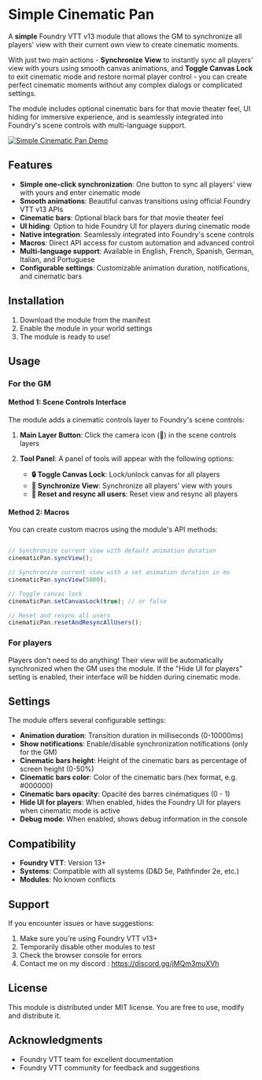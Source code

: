 # Simple Cinematic Pan

A **simple** Foundry VTT v13 module that allows the GM to synchronize all players' view with their current own view to create cinematic moments. 

With just two main actions - **Synchronize View** to instantly sync all players' view with yours using smooth canvas animations, and **Toggle Canvas Lock** to exit cinematic mode and restore normal player control - you can create perfect cinematic moments without any complex dialogs or complicated settings. 

The module includes optional cinematic bars for that movie theater feel, UI hiding for immersive experience, and is seamlessly integrated into Foundry's scene controls with multi-language support.

[![Simple Cinematic Pan Demo](https://img.youtube.com/vi/lLBbiiz_Y24/0.jpg)](https://www.youtube.com/watch?v=lLBbiiz_Y24)

## Features

- **Simple one-click synchronization**: One button to sync all players' view with yours and enter cinematic mode
- **Smooth animations**: Beautiful canvas transitions using official Foundry VTT v13 APIs
- **Cinematic bars**: Optional black bars for that movie theater feel
- **UI hiding**: Option to hide Foundry UI for players during cinematic mode
- **Native integration**: Seamlessly integrated into Foundry's scene controls
- **Macros**: Direct API access for custom automation and advanced control
- **Multi-language support**: Available in English, French, Spanish, German, Italian, and Portuguese
- **Configurable settings**: Customizable animation duration, notifications, and cinematic bars

## Installation

1. Download the module from the manifest
2. Enable the module in your world settings
3. The module is ready to use!

## Usage

### For the GM

#### Method 1: Scene Controls Interface
The module adds a cinematic controls layer to Foundry's scene controls:

1. **Main Layer Button**: Click the camera icon (🎥) in the scene controls layers
2. **Tool Panel**: A panel of tools will appear with the following options:
   
   - **🔒 Toggle Canvas Lock**: Lock/unlock canvas for all players
   - **🔄 Synchronize View**: Synchronize all players' view with yours
   - **🔄 Reset and resync all users**: Reset view and resync all players

#### Method 2: Macros
You can create custom macros using the module's API methods:

```javascript

// Synchronize current view with default animation duration
cinematicPan.syncView();

// Synchronize current view with a set animation duration in ms
cinematicPan.syncView(5000);

// Toggle canvas lock
cinematicPan.setCanvasLock(true); // or false

// Reset and resync all users
cinematicPan.resetAndResyncAllUsers();
```

### For players

Players don't need to do anything! Their view will be automatically synchronized when the GM uses the module. If the "Hide UI for players" setting is enabled, their interface will be hidden during cinematic mode.

## Settings

The module offers several configurable settings:

- **Animation duration**: Transition duration in milliseconds (0-10000ms)
- **Show notifications**: Enable/disable synchronization notifications (only for the GM)
- **Cinematic bars height**: Height of the cinematic bars as percentage of screen height (0-50%)
- **Cinematic bars color**: Color of the cinematic bars (hex format, e.g. #000000)
- **Cinematic bars opacity**: Opacité des barres cinématiques (0 - 1)
- **Hide UI for players**: When enabled, hides the Foundry UI for players when cinematic mode is active
- **Debug mode**: When enabled, shows debug information in the console


## Compatibility

- **Foundry VTT**: Version 13+
- **Systems**: Compatible with all systems (D&D 5e, Pathfinder 2e, etc.)
- **Modules**: No known conflicts

## Support

If you encounter issues or have suggestions:

1. Make sure you're using Foundry VTT v13+
2. Temporarily disable other modules to test
3. Check the browser console for errors
4. Contact me on my discord : https://discord.gg/jMQm3muXVh

## License

This module is distributed under MIT license. You are free to use, modify and distribute it.

## Acknowledgments

- Foundry VTT team for excellent documentation
- Foundry VTT community for feedback and suggestions 